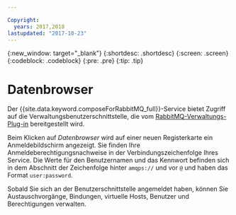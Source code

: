 ```yaml
---

Copyright:
  years: 2017,2018
lastupdated: "2017-10-23"
---
```


{:new_window: target="_blank"}
{:shortdesc: .shortdesc}
{:screen: .screen}
{:codeblock: .codeblock}
{:pre: .pre}
{:tip: .tip}

# Datenbrowser

Der {{site.data.keyword.composeForRabbitMQ_full}}-Service bietet Zugriff auf die Verwaltungsbenutzerschnittstelle, die vom [RabbitMQ-Verwaltungs-Plug-in](https://www.rabbitmq.com/management.html) bereitgestellt wird.

Beim Klicken auf _Datenbrowser_ wird auf einer neuen Registerkarte ein Anmeldebildschirm angezeigt. Sie finden Ihre Anmeldeberechtigungsnachweise in der Verbindungszeichenfolge Ihres Service. Die Werte für den Benutzernamen und das Kennwort befinden sich in dem Abschnitt der Zeichenfolge hinter `amqps://` und vor `@` und haben das Format `user:password`.

Sobald Sie sich an der Benutzerschnittstelle angemeldet haben, können Sie Austauschvorgänge, Bindungen, virtuelle Hosts, Benutzer und Berechtigungen verwalten. 
